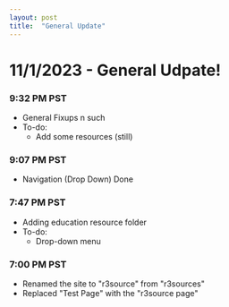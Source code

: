 ```yaml
---
layout: post
title:  "General Update"
---
```

# 11/1/2023 - General Udpate!
### 9:32 PM PST
- General Fixups n such
- To-do:
  - Add some resources (still)

### 9:07 PM PST
- Navigation (Drop Down) Done

### 7:47 PM PST
- Adding education resource folder
- To-do:
  - Drop-down menu 

### 7:00 PM PST
- Renamed the site to "r3source" from "r3sources"
- Replaced "Test Page" with the "r3source page"
